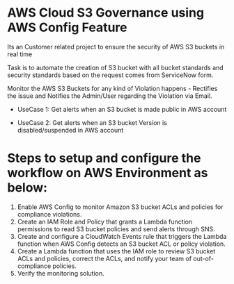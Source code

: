 # AWS Cloud S3 Governance using AWS Config Feature

Its an Customer related project to ensure the security of AWS S3 buckets in real time

Task is to automate the creation of S3 bucket with all bucket standards and security standards based on the request comes from ServiceNow form.

Monitor the AWS S3 Buckets for any kind of Violation happens - Rectifies the issue and Notifies the Admin/User regarding the Violation via Email.

* UseCase 1: Get alerts when an S3 bucket is made public in AWS account

* UseCase 2: Get alerts when an S3 bucket Version is disabled/suspended in AWS account

# Steps to setup and configure the workflow on AWS Environment as below:
1.	Enable AWS Config to monitor Amazon S3 bucket ACLs and policies for compliance violations.
2.	Create an IAM Role and Policy that grants a Lambda function permissions to read S3 bucket policies and send alerts through SNS.
3.	Create and configure a CloudWatch Events rule that triggers the Lambda function when AWS Config detects an S3 bucket ACL or policy violation.
4.	Create a Lambda function that uses the IAM role to review S3 bucket ACLs and policies, correct the ACLs, and notify your team of out-of-compliance policies.
5.	Verify the monitoring solution.


